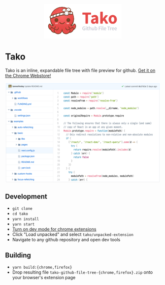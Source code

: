 <div style="text-align:center;">
  <img width="50%" src="media/logo.png" alt="Tako extension logo" />
</div>

# Tako

Tako is an inline, expandable file tree with file preview for github. [Get it on the Chrome Webstore!](https://chrome.google.com/webstore/detail/tako-%E2%80%94-github-file-tree/fdmdpnmffpjdkjaapcbdnkhnidhgoabe)

![](media/screenshot.png)

## Development

- `git clone`
- `cd tako`
- `yarn install`
- `yarn start`
- [Turn on dev mode for chrome extensions](https://developer.chrome.com/extensions/faq#faq-dev-01)
- Click "Load unpacked" and select `tako/unpacked-extension`
- Navigate to any github repository and open dev tools

## Building

- `yarn build:{chrome,firefox}`
- Drop resulting file `tako-github-file-tree-{chrome,firefox}.zip` onto your browser's extension page

